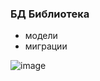 ### БД Библиотека

- модели
- миграции 

![image](https://user-images.githubusercontent.com/61904957/230771682-8dceae48-84da-4b91-91d0-a87f425e55a2.png)
